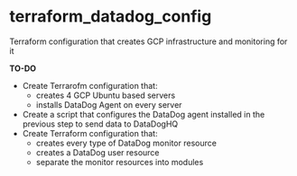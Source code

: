# terraform_datadog_config
Terraform configuration that creates GCP infrastructure and monitoring for it

**TO-DO**

- Create Terrarofm configuration that:
   - creates 4 GCP Ubuntu based servers
   - installs DataDog Agent on every server
- Create a script that configures the DataDog agent installed in the previous step
  to send data to DataDogHQ
- Create Terraform configuration that:
   - creates every type of DataDog monitor resource 
   - creates a DataDog user resource
   - separate the monitor resources into modules

